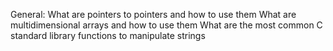 General:
What are pointers to pointers and how to use them
What are multidimensional arrays and how to use them
What are the most common C standard library functions to manipulate strings
